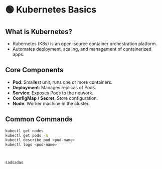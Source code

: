 # 🟢 Kubernetes Basics

## What is Kubernetes?
- Kubernetes (K8s) is an open-source container orchestration platform.
- Automates deployment, scaling, and management of containerized apps.

## Core Components
- **Pod**: Smallest unit, runs one or more containers.
- **Deployment**: Manages replicas of Pods.
- **Service**: Exposes Pods to the network.
- **ConfigMap / Secret**: Store configuration.
- **Node**: Worker machine in the cluster.

## Common Commands
```bash
kubectl get nodes
kubectl get pods -A
kubectl describe pod <pod-name>
kubectl logs <pod-name>



sadsadas